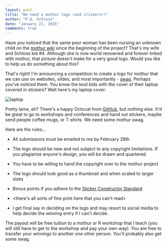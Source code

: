 ```yaml
---
layout: post
title: "We need a mothur logo (and stickers!)"
author: "P.D. Schloss"
date: "January 21, 2015"
comments: true
---
```


Have you noticed that the same poor woman has been nursing an unknown child on
the [mothur wiki](www.mothur.org/wiki) since the beginning of the project?
That's my wife and Schloss kid #4. Although she is now world renowned and
forever linked with mothur, that picture doesn't make for a very good logo.
Would you like to help us do something about this?

That's right! I'm announcing a competition to create a logo for mothur that we
can use on websites, slides, and most importantly - [swag](https://en.wikipedia.org/wiki/Promotional_merchandise).
Perhaps you've noticed them. You know the kool kids with the cover of their
laptop covered in stickers? Well here's my laptop cover:


<img src="{{ site.url }}/assets/img/laptop_cover.jpg" alt="laptop" />

Pretty lame, eh? There's a happy Octocat from [GitHub](https://www.github.com),
but nothing else. It'd be great to go to workshops and conferences and hand out
stickers, maybe send people coffee mugs, or T-shirts. We need some mothur swag.

Here are the rules...

* All submissions must be emailed to me by February 28th

* The logo should be new and not subject to any copyright limitations. If you
plagiarize anyone's design, you will be drawn and quartered.

* You have to be willing to hand the copyright over to the mothur project

* The logo should look good as a thumbnail and when scaled to larger sizes

* Bonus points if you adhere to the [Sticker Constructor Standard](https://terinjokes.github.io/StickerConstructorSpec/)

* <there's all sorts of fine print here that you can't read>

* I get final say in deciding on the logo and may resort to social media to help
decide the winning entry if I can't decide.



The payout will be free tuition to a mothur or R workshop that I teach (you will
still have to get to the workshop and pay your own way). You are free to
transfer your winnings to another one other person. You'll probably also get
some swag.
